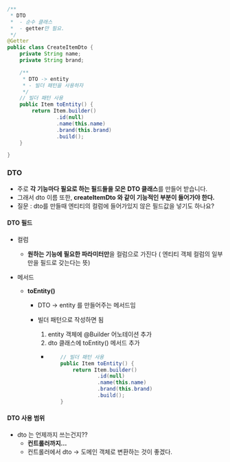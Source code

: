 ```java
/**
 * DTO
 *  - 순수 클래스
 *  - getter만 필요.
 */
@Getter
public class CreateItemDto {
    private String name;
    private String brand;

    /**
     * DTO -> entity
     * - 빌더 패턴을 사용하자
     */
    // 빌더 패턴 사용
    public Item toEntity() {
        return Item.builder()
                .id(null)
                .name(this.name)
                .brand(this.brand)
                .build();
    }

}
```

### DTO

- 주로 **각 기능마다 필요로 하는 필드들을 모은** **DTO 클래스**를 만들어 받습니다.
- 그래서 dto 이름 또한, **createItemDto 와 같이 기능적인 부분이 들어가야 한다.**
- 질문 : dto를 만들때 엔티티의 컬럼에 들어가있지 않은 필드값을 넣기도 하나요?

####  DTO 필드

- 컬럼
  - **원하는 기능에 필요한 파라미터만**을 컬럼으로 가진다 ( 엔티티 객체 컬럼의 일부만을 필드로 갖는다는 뜻)

- 메서드

  - **toEntity()**

    - DTO -> entity 를 만들어주는 메서드임

    - 빌더 패턴으로 작성하면 됨

      1. entity 객체에 @Builder 어노테이션 추가
      2. dto 클래스에 toEntity() 메서드 추가

      - ```java
            // 빌더 패턴 사용
            public Item toEntity() {
                return Item.builder()
                        .id(null)
                        .name(this.name)
                        .brand(this.brand)
                        .build();
            }
        ```

        



#### DTO 사용 범위

- dto 는 언제까지 쓰는건지??
  - **컨트롤러까지...**
  - 컨트롤러에서  dto -> 도메인 객체로 변환하는 것이 좋겠다.



